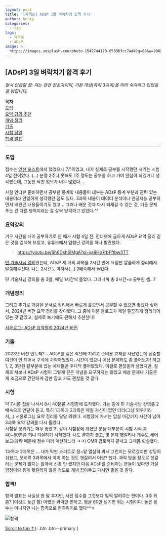 ```yaml
---
layout: post
title: '[자격증] ADsP 3일 벼락치기 합격 후기'
author: becky
categories:
  - tip
tags:
  - 자격증
  - ADsP
image: >-
  https://images.unsplash.com/photo-1542744173-05336fcc7ad4?q=80&w=2002&auto=format&fit=crop&ixlib=rb-4.0.3&ixid=M3wxMjA3fDB8MHxwaG90by1wYWdlfHx8fGVufDB8fHx8fA%3D%3D
---
```



## [ADsP] 3일 벼락치기 합격 후기       

*앞서 언급할 점: 저는 관련 전공자이며, 기본 개념(특히 3과목)을 미리 숙지하고 있었음을 밝힙니다.*  


**목차**  
[도입](#도입)  
[요약 강의 추천](#요약강의)    
[개념 정리](#개념정리)  
[기출](#기출)  
[시험 당일](#시험)  
[합격 발표](#합격)

---   

### 도입  

접수는 [앞선 포스트](https://becky-new.github.io/adsp-%EC%A0%91%EC%88%98/)에서 했었으니 7/1이었고, 내가 실제로 공부를 시작했던 시기는 시험 4일 전이었다. (...) 분명 2주나 못해도 1주 정도는 공부를 하고 가야 안심이 되겠거니 생각했는데, 그동안 닥친 업보가 너무 많았다....  

사실 인터뷰 준비하면서 공부한 통계학 내용들이 대부분 ADsP 통계 부분과 관련 있는 내용이라 안일하게 생각했던 점도 있다. 3과목 내용이 데이터 분석이나 인공지능 공부하면서 배웠던 내용들이기도 했고... 그러나 배운 것과 다시 되새길 수 있는 것, 기출 문제 푸는 건 다른 영역이라는 걸 살짝 망각하고 있었다.^^  


### 요약강의  

겨우 시간을 내어 공부하기로 한 때가 시험 4일 전. 인터넷에 급하게 ADsP 요약 정리 같은 것을 검색해 보았고, 유튜브에서 엄청난 강의를 하나 발견했다.  


> https://youtu.be/6h6Dsh6IMgA?si=ya8Ho7rbFftbw3TT

[민 기술사님 강의](https://youtu.be/6h6Dsh6IMgA?si=ya8Ho7rbFftbw3TT)였는데, ADsP 세 개의 과목을 2시간 안에 요점만 깔끔하게 정리해서 말씀해주신다. 나는 2시간도 벅차서(...) 2배속해서 들었다.  

민 기술사님 강의를 총 3일, 매일 1시간씩 들었다. 그러니까 총 3시간+a 공부한 셈...?  



### 개념정리  

그리고 추가로 개념을 문서로 정리해서 빠르게 훑으면서 공부할 수 있으면 좋겠다 싶어서, 2024년 버전 요약 정리를 찾아봤다. 그 중에 이분 블로그가 제일 깔끔하게 정리되어 있는 것 같았고, 실제로 보기에도 편해서 추천한다!  

[서윤로그- ADsP 요약정리 2024년 버전](https://sy-log.tistory.com/entry/ADsP-%EC%9A%94%EC%95%BD-ADsP-1%EA%B3%BC%EB%AA%A9-I-%EB%8D%B0%EC%9D%B4%ED%84%B0-%EC%9D%B4%ED%95%B4#google_vignette)   


### 기출  


2023년 버전 민트책?... ADsP를 실은 작년에 치려고 준비용 교재를 사뒀었는데 집중할 여건이 안 되어서 구석에 처박아뒀었다. 시간이 없으니 예상 문제라도 좀 풀어보자! 하고 1, 2, 3단원 끝부분에 있는 예제들만 후다닥 풀어봤었다. 이걸로 괜찮을까 싶었지만, 실제로 쳐보니 ADsP 시험이 그렇게 깊은 개념을 요구하지는 않았고 예상 문제나 기출문제 조금으로 간단하게 감만 잡고 가도 괜찮을 것 같다.  



### 시험  

약 7시쯤 집을 나서서 8시 40분쯤 시험장에 도착했다. 가는 길에 민 기술사님 강의를 2배속으로 연달아 듣고, 특히 1과목과 2과목은 제일 자신이 없던 터라(그냥 외우기라서,,,) 서윤로그님 요약 정리를 달달 외웠다. 시험장에 가서는 입실 마감까지 시간이 남아 3과목 요약 강의를 다시 들었다.  
시험장 분위기는 매우 좋았고, 같이 시험장에 계셨던 분들 대부분이 시험 시작 후 40~50분쯤 되니 퇴실하기 시작했다. 나도 끝까지 풀고, 몇 문제 헷갈리나 개수도 세어보고(과락 때문에 점수 미리 계산하느라 ㅋㅋ) OMR 검토까지 끝내고 그때쯤 퇴실했다.  

1과목과 2과목은 ... 내가 막판 스퍼트로 정~말 열심히 봐서 그런지는 모르겠지만 상당히 쉬웠고, 오히려 3과목에서 이미 아는 것도 헷갈려서 어랏? 했다. 과락 맞을 정도로 헷갈리는 문제가 많지는 않아서 신경 안 썼지만 다음 ADsP를 준비하는 분들이 있다면 가설검정이랑 통계 헷갈리지 않을 정도로 개념 잡아두고 가시면 좋을 것 같다.



### 합격!  


합격 발표는 사실상 한 달 후지만, 사전 점수를 그것보다 일찍 알려주는 편이다. 3주 뒤쯤? (이것도 늦긴 함)
어쨌든 과락만 면하고, 평균 60만 넘기면 되는 시험이다. 높은 점수는 아니지만 나는 합격으로 만족하기로 했다^^ㅎ  

![합격](https://i.imgur.com/bCVeDsK.jpeg)  





[Scroll to top ↑](#){: .btn .btn--primary }
